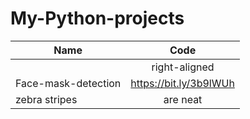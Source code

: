 # My-Python-projects
|     Name        |     Code      |
| --------------  |:-------------:|
|                 | right-aligned | 
| Face-mask-detection|https://bit.ly/3b9lWUh      |  
| zebra stripes  | are neat      |    

